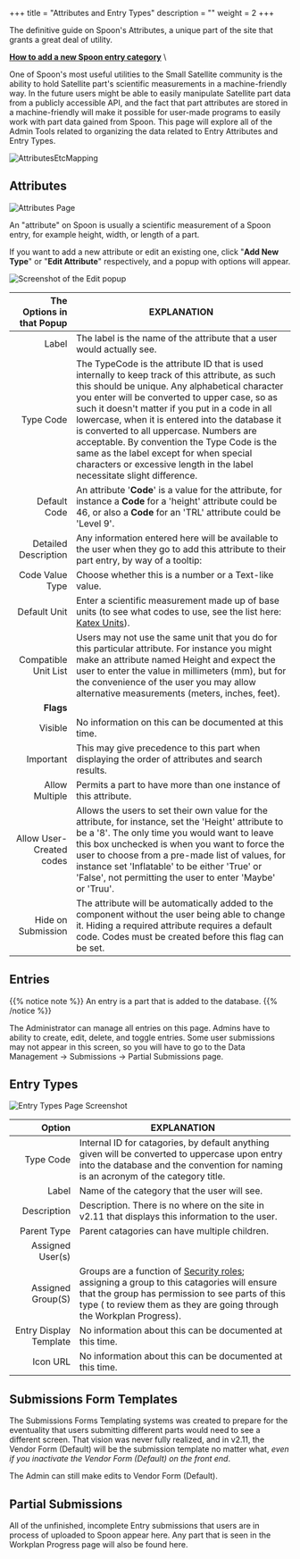 +++
title = "Attributes and Entry Types"
description = ""
weight = 2
+++

 The definitive guide on Spoon's Attributes, a unique part of the site that grants a great deal of utility.

[__How to add a new Spoon entry category__](/applicationadmin/attributes/#attributes)   \

 <!--more-->

One of Spoon's most useful utilities to the Small Satellite community is the ability to hold Satellite part's scientific measurements in a machine-friendly way. In the future users might be able to easily manipulate Satellite part data from a publicly accessible API, and the fact that part attributes are stored in a machine-friendly will make it possible for user-made programs to easily work with part data gained from Spoon. This page will explore all of the Admin Tools related to organizing the data related to Entry Attributes and Entry Types.

![AttributesEtcMapping](/images/AppAdmin/AttributesEtcMapping.png)

## Attributes

![Attributes Page](/images/AppAdmin/Attributes.png)

An "attribute" on Spoon is usually a scientific measurement of a Spoon entry, for example height, width, or length of a part.

If you want to add a new attribute or edit an existing one, click "__Add New Type__" or "__Edit Attribute__" respectively, and a popup with options will appear.

![Screenshot of the Edit popup](/images/AppAdmin/AttributesEditAttributesPopup.png)

The Options in that Popup | EXPLANATION
-----------------: | -----------
Label | The label is the name of the attribute that a user would actually see.
Type Code | The TypeCode is the attribute ID that is used internally to keep track of this attribute, as such this should be unique. Any alphabetical character you enter will be converted to upper case, so as such it doesn't matter if you put in a code in all lowercase, when it is entered into the database it is converted to all uppercase. Numbers are acceptable. By convention the Type Code is the same as the label except for when special characters or excessive length in the label necessitate slight difference.  
Default Code | An attribute '__Code__' is a value for the attribute, for instance a __Code__ for a 'height' attribute could be 46, or also a __Code__ for an 'TRL' attribute could be 'Level 9'.
Detailed Description | Any information entered here will be available to the user when they go to add this attribute to their part entry, by way of a tooltip:  <i class="fa fa-question-circle" data-qtip="This is a tooltip."></i>
Code Value Type | Choose whether this is a number or a Text-like value.
Default Unit | Enter a scientific measurement made up of base units (to see what codes to use, see the list here: [Katex Units](/user/advancedusertopics/unitlegend/)).
Compatible Unit List | Users may not use the same unit that you do for this particular attribute. For instance you might make an attribute named Height and expect the user to enter the value in millimeters (mm), but for the convenience of the user you may allow alternative measurements (meters, inches, feet).
__Flags__ |
Visible | No information on this can be documented at this time.
Important | This may give precedence to this part when displaying the order of attributes and search results.
Allow Multiple | Permits a part to have more than one instance of this attribute.
Allow User-Created codes | Allows the users to set their own value for the attribute, for instance, set the 'Height' attribute to be a '8'. The only time you would want to leave this box unchecked is when you want to force the user to choose from a pre-made list of values, for instance set 'Inflatable' to be either 'True' or 'False', not permitting the user to enter 'Maybe' or 'Truu'.
Hide on Submission | The attribute will be automatically added to the component without the user being able to change it. Hiding a required attribute requires a default code. Codes must be created before this flag can be set.

## Entries

{{% notice note %}}
An entry is a part that is added to the database.
{{% /notice %}}

The Administrator can manage all entries on this page. Admins have to ability to create, edit, delete, and toggle entries. Some user submissions may not appear in this screen, so you will have to go to the Data Management -> Submissions -> Partial Submissions page.

## Entry Types

![Entry Types Page Screenshot](/images/AppAdmin/EntryTypesPage.png)

Option | EXPLANATION
-----------------: | -----------
Type Code | Internal ID for catagories, by default anything given will be converted to uppercase upon entry into the database and the convention for naming is an acronym of the category title.
Label | Name of the category that the user will see.
Description | Description. There is no where on the site in v2.11 that displays this information to the user.
Parent Type | Parent catagories can have multiple children.
Assigned User(s) |
Assigned Group(S) |  Groups are a function of [Security roles](/applicationadmin/securityroles/); assigning a group to this catagories will ensure that the group has permission to see parts of this type ( to review them as they are going through the Workplan Progress).
Entry Display Template | No information about this can be documented at this time.
Icon URL | No information about this can be documented at this time.

## Submissions Form Templates

The Submissions Forms Templating systems was created to prepare for the eventuality that users submitting different parts would need to see a different screen. That vision was never fully realized, and in v2.11, the Vendor Form (Default) will be the submission template no matter what, *even if you inactivate the Vendor Form (Default) on the front end*.

The Admin can still make edits to Vendor Form (Default).

## Partial Submissions

All of the unfinished, incomplete Entry submissions that users are in process of uploaded to Spoon appear here. Any part that is seen in the Workplan Progress page will also be found here.
